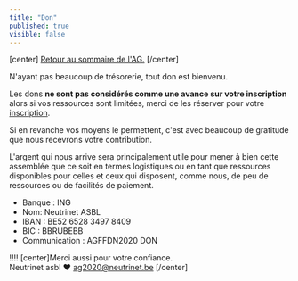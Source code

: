 ```yaml
---
title: "Don"
published: true
visible: false
---
```

[center]
[Retour au sommaire de l'AG.](/ag2020?classes=btn,btn-primary) 
[/center]


N'ayant pas beaucoup de trésorerie, tout don est bienvenu.

Les dons **ne sont pas considérés comme une avance sur votre inscription** alors si vos ressources sont limitées, merci de les réserver pour votre [inscription](inscription).

Si en revanche vos moyens le permettent, c'est avec beaucoup de gratitude que nous recevrons votre contribution.

L'argent qui nous arrive sera principalement utile pour mener à bien cette assemblée que ce soit en termes logistiques ou en tant que ressources disponibles pour celles et ceux qui disposent, comme nous, de peu de ressources ou de facilités de paiement.

* Banque : ING
* Nom: Neutrinet ASBL
* IBAN : BE52 6528 3497 8409
* BIC : BBRUBEBB
* Communication : AGFFDN2020 DON

!!!! [center]Merci aussi pour votre confiance.</br>Neutrinet asbl ♥ <a href="mailto:ag2020@neutrinet.be?subject=[AGFFDN2020] Don&body=Étant passé par la page de don, j'ai l'une ou l'autre question remarque ou commentaire.%0D%0A%0D%0A%0D%0A">ag2020@neutrinet.be</a> [/center]